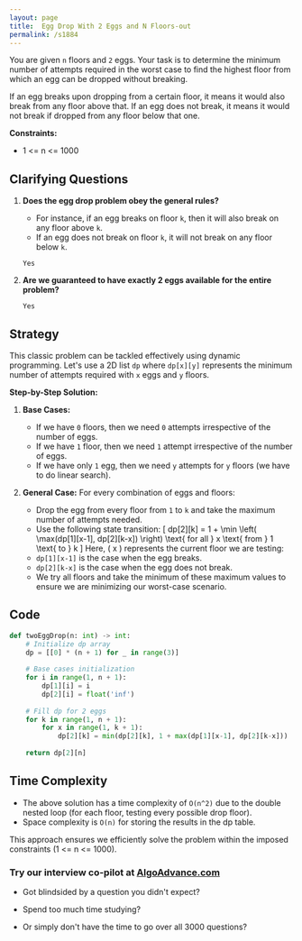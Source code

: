 ```yaml
---
layout: page
title:  Egg Drop With 2 Eggs and N Floors-out
permalink: /s1884
---
```


You are given `n` floors and `2` eggs. Your task is to determine the minimum number of attempts required in the worst case to find the highest floor from which an egg can be dropped without breaking. 

If an egg breaks upon dropping from a certain floor, it means it would also break from any floor above that. If an egg does not break, it means it would not break if dropped from any floor below that one. 

**Constraints:**
- 1 <= n <= 1000

## Clarifying Questions

1. **Does the egg drop problem obey the general rules?**
    - For instance, if an egg breaks on floor `k`, then it will also break on any floor above `k`.
    - If an egg does not break on floor `k`, it will not break on any floor below `k`.

   `Yes`

2. **Are we guaranteed to have exactly 2 eggs available for the entire problem?**
   
   `Yes`

## Strategy

This classic problem can be tackled effectively using dynamic programming. Let's use a 2D list `dp` where `dp[x][y]` represents the minimum number of attempts required with `x` eggs and `y` floors. 

**Step-by-Step Solution:**

1. **Base Cases:**
   - If we have `0` floors, then we need `0` attempts irrespective of the number of eggs.
   - If we have `1` floor, then we need `1` attempt irrespective of the number of eggs.
   - If we have only `1` egg, then we need `y` attempts for `y` floors (we have to do linear search).

2. **General Case:**
   For every combination of eggs and floors:
   - Drop the egg from every floor from `1` to `k` and take the maximum number of attempts needed.
   - Use the following state transition:
     \[
     dp[2][k] = 1 + \min \left( \max(dp[1][x-1], dp[2][k-x]) \right) \text{ for all } x \text{ from } 1 \text{ to } k
     \]
   Here, \( x \) represents the current floor we are testing:
   - `dp[1][x-1]` is the case when the egg breaks.
   - `dp[2][k-x]` is the case when the egg does not break.
   - We try all floors and take the minimum of these maximum values to ensure we are minimizing our worst-case scenario.

## Code

```python
def twoEggDrop(n: int) -> int:
    # Initialize dp array
    dp = [[0] * (n + 1) for _ in range(3)]
    
    # Base cases initialization
    for i in range(1, n + 1):
        dp[1][i] = i
        dp[2][i] = float('inf')
    
    # Fill dp for 2 eggs
    for k in range(1, n + 1):
        for x in range(1, k + 1):
            dp[2][k] = min(dp[2][k], 1 + max(dp[1][x-1], dp[2][k-x]))
    
    return dp[2][n]
```

## Time Complexity

- The above solution has a time complexity of `O(n^2)` due to the double nested loop (for each floor, testing every possible drop floor).
- Space complexity is `O(n)` for storing the results in the dp table.

This approach ensures we efficiently solve the problem within the imposed constraints (1 <= n <= 1000).


### Try our interview co-pilot at [AlgoAdvance.com](https://algoAdvance.com)

- Got blindsided by a question you didn't expect?

- Spend too much time studying?

- Or simply don't have the time to go over all 3000 questions?


